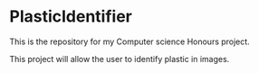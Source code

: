 # PlasticIdentifier
This is the repository for my Computer science Honours project. 

This project will allow the user to identify plastic in images.
